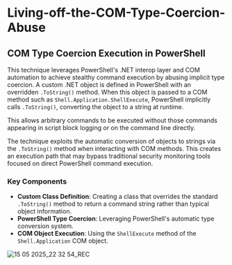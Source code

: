 # Living-off-the-COM-Type-Coercion-Abuse

## COM Type Coercion Execution in PowerShell

This technique leverages PowerShell's .NET interop layer and COM automation to achieve stealthy command execution by abusing implicit type coercion. A custom .NET object is defined in PowerShell with an overridden `.ToString()` method. When this object is passed to a COM method such as `Shell.Application.ShellExecute`, PowerShell implicitly calls `.ToString()`, converting the object to a string at runtime.

This allows arbitrary commands to be executed without those commands appearing in script block logging or on the command line directly.

The technique exploits the automatic conversion of objects to strings via the `.ToString()` method when interacting with COM methods. This creates an execution path that may bypass traditional security monitoring tools focused on direct PowerShell command execution.

### Key Components

- **Custom Class Definition**: Creating a class that overrides the standard `.ToString()` method to return a command string rather than typical object information.
- **PowerShell Type Coercion**: Leveraging PowerShell's automatic type conversion system.
- **COM Object Execution**: Using the `ShellExecute` method of the `Shell.Application` COM object.


![15 05 2025_22 32 54_REC](https://github.com/user-attachments/assets/2e60d49f-8593-425f-ba9a-40ad5fa0beee)
